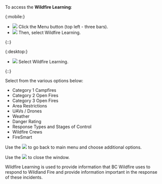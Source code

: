 To access the **Wildfire Learning**:

{:mobile:}

- ![]( %menu ) Click the Menu button (top left - three bars).
- ![]( %local_library ) Then, select Wildfire Learning.

{::}

{:desktop:}

- ![]( %local_library ) Select Wildfire Learning.

{::}

Select from the various options below:
- Category 1 Campfires
- Category 2 Open Fires
- Category 3 Open Fires
- Area Restrictions
- UAVs / Drones
- Weather
- Danger Rating
- Response Types and Stages of Control
- Wildfire Crews
- FireSmart

Use the ![]( %arrow_back ) to go back to main menu and choose additional options.

Use the ![]( %close ) to close the window.

Wildfire Learning is used to provide information that BC Wildfire uses to respond to Wildland Fire and provide information important in the response of these incidents.

